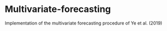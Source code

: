 # Multivariate-forecasting
Implementation of the multivariate forecasting procedure of Ye et al. (2019)
